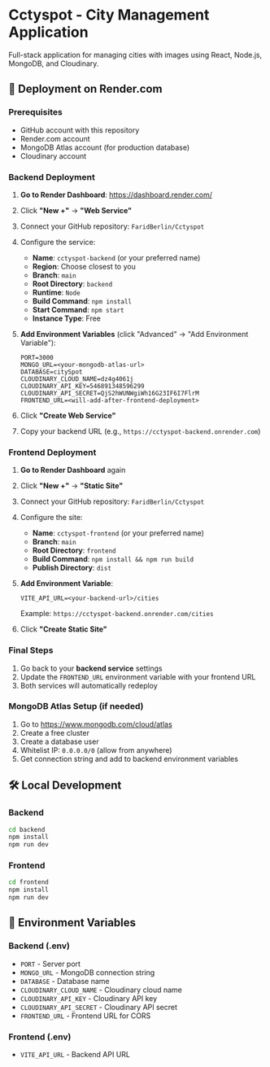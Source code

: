 # Cctyspot - City Management Application

Full-stack application for managing cities with images using React, Node.js, MongoDB, and Cloudinary.

## 🚀 Deployment on Render.com

### Prerequisites
- GitHub account with this repository
- Render.com account
- MongoDB Atlas account (for production database)
- Cloudinary account

### Backend Deployment

1. **Go to Render Dashboard**: https://dashboard.render.com/
2. Click **"New +"** → **"Web Service"**
3. Connect your GitHub repository: `FaridBerlin/Cctyspot`
4. Configure the service:
   - **Name**: `cctyspot-backend` (or your preferred name)
   - **Region**: Choose closest to you
   - **Branch**: `main`
   - **Root Directory**: `backend`
   - **Runtime**: `Node`
   - **Build Command**: `npm install`
   - **Start Command**: `npm start`
   - **Instance Type**: Free

5. **Add Environment Variables** (click "Advanced" → "Add Environment Variable"):
   ```
   PORT=3000
   MONGO_URL=<your-mongodb-atlas-url>
   DATABASE=citySpot
   CLOUDINARY_CLOUD_NAME=dz4g4061j
   CLOUDINARY_API_KEY=546891348596299
   CLOUDINARY_API_SECRET=QjS2hWUNWgiWh16G23IF6I7FlrM
   FRONTEND_URL=<will-add-after-frontend-deployment>
   ```

6. Click **"Create Web Service"**
7. Copy your backend URL (e.g., `https://cctyspot-backend.onrender.com`)

### Frontend Deployment

1. **Go to Render Dashboard** again
2. Click **"New +"** → **"Static Site"**
3. Connect your GitHub repository: `FaridBerlin/Cctyspot`
4. Configure the site:
   - **Name**: `cctyspot-frontend` (or your preferred name)
   - **Branch**: `main`
   - **Root Directory**: `frontend`
   - **Build Command**: `npm install && npm run build`
   - **Publish Directory**: `dist`

5. **Add Environment Variable**:
   ```
   VITE_API_URL=<your-backend-url>/cities
   ```
   Example: `https://cctyspot-backend.onrender.com/cities`

6. Click **"Create Static Site"**

### Final Steps

1. Go back to your **backend service** settings
2. Update the `FRONTEND_URL` environment variable with your frontend URL
3. Both services will automatically redeploy

### MongoDB Atlas Setup (if needed)

1. Go to https://www.mongodb.com/cloud/atlas
2. Create a free cluster
3. Create a database user
4. Whitelist IP: `0.0.0.0/0` (allow from anywhere)
5. Get connection string and add to backend environment variables

## 🛠️ Local Development

### Backend
```bash
cd backend
npm install
npm run dev
```

### Frontend
```bash
cd frontend
npm install
npm run dev
```

## 📝 Environment Variables

### Backend (.env)
- `PORT` - Server port
- `MONGO_URL` - MongoDB connection string
- `DATABASE` - Database name
- `CLOUDINARY_CLOUD_NAME` - Cloudinary cloud name
- `CLOUDINARY_API_KEY` - Cloudinary API key
- `CLOUDINARY_API_SECRET` - Cloudinary API secret
- `FRONTEND_URL` - Frontend URL for CORS

### Frontend (.env)
- `VITE_API_URL` - Backend API URL

